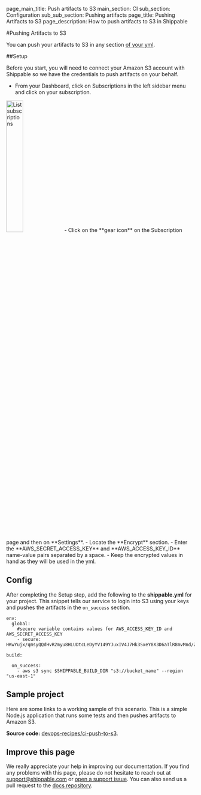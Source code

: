 page_main_title: Push artifacts to S3
main_section: CI
sub_section: Configuration
sub_sub_section: Pushing artifacts
page_title: Pushing Artifacts to S3
page_description: How to push artifacts to S3 in Shippable

#Pushing Artifacts to S3

You can push your artifacts to S3 in any section [of your yml](/ci/yml-structure/#anatomy-of-shippableyml).

##Setup

Before you start, you will need to connect your Amazon S3 account with Shippable so we have the credentials to push artifacts on your behalf.

- From your Dashboard, click on Subscriptions in the left sidebar menu and click on your subscription.
<img width="30%" height="30%" src="/images/platform/integrations/list-subscriptions.png" alt="List subscriptions">
- Click on the **gear icon** on the Subscription page and then on **Settings**.
-  Locate the **Encrypt** section.
-  Enter the **AWS_SECRET_ACCESS_KEY** and **AWS_ACCESS_KEY_ID** name-value pairs separated by a space.
-  Keep the encrypted values in hand as they will be used in the yml.

## Config

After completing the Setup step, add the following to the **shippable.yml** for your project. This snippet tells our service to login into S3 using your keys and pushes the artifacts in the `on_success` section.

```
env:
  global:
    #secure variable contains values for AWS_ACCESS_KEY_ID and AWS_SECRET_ACCESS_KEY
    - secure: HKwYujx/qmsyQQdHvR2myu8HLUDtcLeDyYV149YJuxIV4J7Hk3SxeY8X3D6aTlR8mvMnd/ZFY+tGNUh4G0xtLLjjZcPsBgvFlB

build:

  on_success:
    - aws s3 sync $SHIPPABLE_BUILD_DIR "s3://bucket_name" --region "us-east-1"

```

## Sample project

Here are some links to a working sample of this scenario. This is a simple Node.js application that runs some tests and then pushes artifacts to Amazon S3.

**Source code:**  [devops-recipes/ci-push-to-s3](https://github.com/devops-recipes/ci-push-to-s3).

## Improve this page

We really appreciate your help in improving our documentation. If you find any problems with this page, please do not hesitate to reach out at [support@shippable.com](mailto:support@shippable.com) or [open a support issue](https://www.github.com/Shippable/support/issues). You can also send us a pull request to the [docs repository](https://www.github.com/Shippable/docs).

